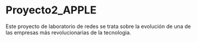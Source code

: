 # Proyecto2_APPLE
Este proyecto de laboratorio de redes se trata sobre la evolución de una de las empresas más revolucionarias de la tecnologia.
